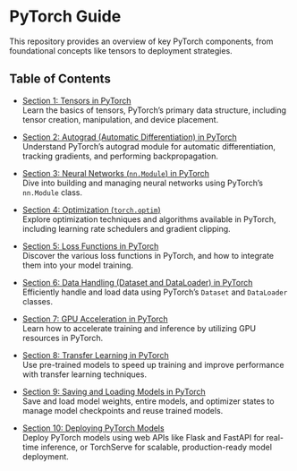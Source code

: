 # PyTorch Guide

This repository provides an overview of key PyTorch components, from foundational concepts like tensors to deployment strategies.

## Table of Contents

- [Section 1: Tensors in PyTorch](./docs/Section_1_Tensors.md)  
  Learn the basics of tensors, PyTorch’s primary data structure, including tensor creation, manipulation, and device placement.

- [Section 2: Autograd (Automatic Differentiation) in PyTorch](./docs/Section_2_Autograd.md)  
  Understand PyTorch’s autograd module for automatic differentiation, tracking gradients, and performing backpropagation.

- [Section 3: Neural Networks (`nn.Module`) in PyTorch](./docs/Section_3_Neural_Networks.md)  
  Dive into building and managing neural networks using PyTorch’s `nn.Module` class.

- [Section 4: Optimization (`torch.optim`)](./docs/Section_4_Optimization.md)  
  Explore optimization techniques and algorithms available in PyTorch, including learning rate schedulers and gradient clipping.

- [Section 5: Loss Functions in PyTorch](./docs/Section_5_Loss_Functions.md)  
  Discover the various loss functions in PyTorch, and how to integrate them into your model training.

- [Section 6: Data Handling (Dataset and DataLoader) in PyTorch](./docs/Section_6_Data_Handling.md)  
  Efficiently handle and load data using PyTorch’s `Dataset` and `DataLoader` classes.

- [Section 7: GPU Acceleration in PyTorch](./docs/Section_7_GPU_Acceleration.md)  
  Learn how to accelerate training and inference by utilizing GPU resources in PyTorch.

- [Section 8: Transfer Learning in PyTorch](./docs/Section_8_Transfer_Learning.md)  
  Use pre-trained models to speed up training and improve performance with transfer learning techniques.

- [Section 9: Saving and Loading Models in PyTorch](./docs/Section_9_Saving_and_Loading_Models.md)  
  Save and load model weights, entire models, and optimizer states to manage model checkpoints and reuse trained models.

- [Section 10: Deploying PyTorch Models](./docs/Section_10_Deployments.md)  
Deploy PyTorch models using web APIs like Flask and FastAPI for real-time inference, or TorchServe for scalable, production-ready model deployment.
